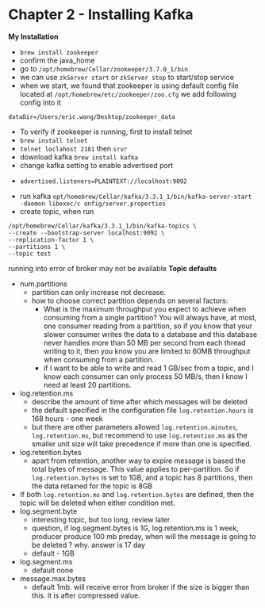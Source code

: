 
# Chapter 2 - Installing Kafka
**My Installation**
* `brew install zookeeper`
* confirm the java_home
* go to `/opt/homebrew/Cellar/zookeeper/3.7.0_1/bin`
* we can use `zkServer start` or `zkServer stop` to start/stop service
* when we start, we found that zookeeper is using default config file located at
`/opt/homebrew/etc/zookeeper/zoo.cfg`
we add following config into it
```
dataDir=/Users/eric.wang/Desktop/zookeeper_data
```
* To verify if zookeeper is running, first to install telnet
* `brew install telnet`
* `telnet loclahost 2181` then `srvr`
* download kafka `brew install kafka`
* change kafka setting to enable advertised port
* ```
  advertised.listeners=PLAINTEXT://localhost:9092
  ```
* run kafka `opt/homebrew/Cellar/kafka/3.3.1_1/bin/kafka-server-start -daemon libexec/c
onfig/server.properties`
* create topic, when run 
```
/opt/homebrew/Cellar/kafka/3.3.1_1/bin/kafka-topics \
--create --bootstrap-server localhost:9092 \
--replication-factor 1 \
--partitions 1 \
--topic test
```
running into error of broker may not be available
**Topic defaults**
* num.partitions
  * partition can only increase not decrease.
  * how to choose correct partition depends on several factors:
    * What is the maximum throughput you expect to achieve when
consuming from a single partition? You will always have, at
most, one consumer reading from a partition, so if you know
that your slower consumer writes the data to a database and
this database never handles more than 50 MB per second from
each thread writing to it, then you know you are limited to
60MB throughput when consuming from a partition.
    * if I want to be able to write and read 1 GB/sec from a topic, and I
know each consumer can only process 50 MB/s, then I know I need
at least 20 partitions. 
* log.retention.ms
  * describe the amount of time after which messages will be deleted
  * the default specified in the configuration file `log.retention.hours` is 168 hours - one week
  * but there are other parameters allowed `log.retention.minutes`, `log.retention.ms`, but 
    recommend to use `log.retention.ms` as the smaller unit size will take precedence if more
    than one is specified. 
* log.retention.bytes
  * apart from retention, another way to expire message is based the total bytes of message.
    This value applies to per-partition. So if `log.retention.bytes` is set to 1GB, and
    a topic has 8 partitions, then the data retained for the topic is 8GB
* If both `log.retention.ms` and `log.retention.bytes` are defined, then the topic will be deleted
  when either condition met.
* log.segment.byte
  * interesting topic, but too long, review later
  * question, if log.segment.bytes is 1G, log.retention.ms is 1 week, producer produce 100 mb preday,
    when will the message is going to be deleted ? why. answer is 17 day
  * default - 1GB
* log.segment.ms
  * default none
* message.max.bytes
  * default 1mb. will receive error from broker if the size is bigger than this. it is after compressed value.